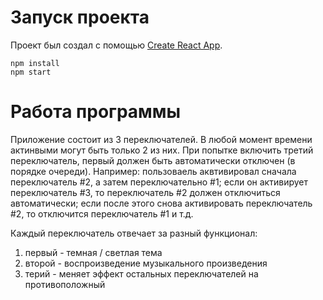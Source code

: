 # Запуск проекта

Проект был создал с помощью [Create React App](https://github.com/facebook/create-react-app).

    npm install
    npm start

# Работа программы

Приложение состоит из 3 переключателей. В любой момент времени актинвыми могут быть только 2 из них. При попытке включить третий переключатель, первый должен быть автоматически отключен (в порядке очереди). Например: пользоваель аквтивировал сначала переключатель #2, а затем переключательно #1; если он активирует переключатель #3, то переключатель #2 должен отключиться автоматически; если после этого снова активировать переключатель #2, то отключится переключатель #1 и т.д.

Каждый переключатель отвечает за разный функционал:
 1. первый - темная / светлая тема
 2. второй - воспроизведение музыкального произведения
 3. терий - меняет эффект остальных переключателей на противоположный 
